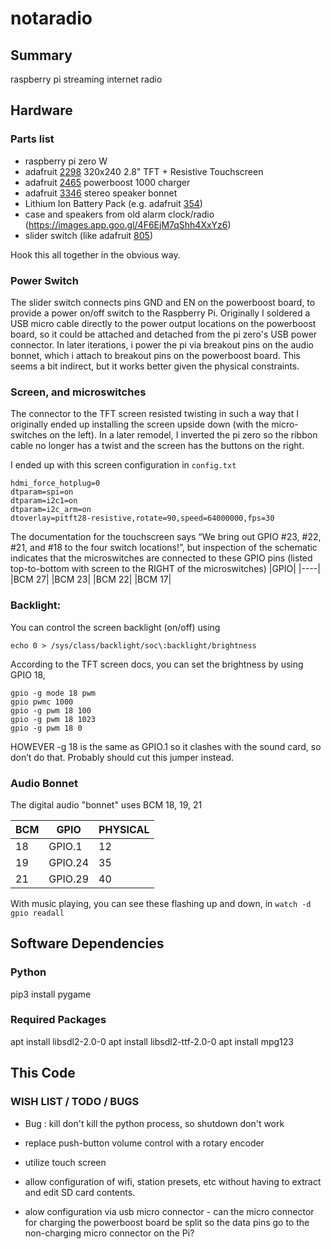 # notaradio

## Summary

raspberry pi streaming internet radio
## Hardware 

### Parts list
- raspberry pi zero W
- adafruit [2298](https://www.adafruit.com/product/2298) 320x240 2.8" TFT + Resistive Touchscreen
- adafruit [2465](https://www.adafruit.com/product/2465) powerboost 1000 charger 
- adafruit [3346](https://www.adafruit.com/product/3346) stereo speaker bonnet
- Lithium Ion Battery Pack (e.g. adafruit [354](https://www.adafruit.com/product/354))
- case and speakers from old alarm clock/radio (https://images.app.goo.gl/4F6EjM7qShh4XxYz6)
- slider switch (like adafruit [805](https://www.adafruit.com/product/805))

Hook this all together in the obvious way. 
### Power Switch
The slider switch connects pins GND and EN on the powerboost board, to provide a power on/off switch to the Raspberry Pi.  Originally I soldered a USB micro cable directly to the power output locations on the powerboost board, so it could be attached and detached from the pi zero's USB power connector.  In later iterations, i power the pi via breakout pins on the audio bonnet, which i attach to breakout pins on the powerboost board.  This seems a bit indirect, but it works better given the physical constraints.

### Screen, and microswitches
The connector to the TFT screen resisted twisting in such a way that I originally ended up installing the screen upside down (with the micro-switches on the left).  In a later remodel, I inverted the pi zero so the ribbon cable no longer has a twist and the screen has the buttons on the right.

I ended up with this screen configuration in `config.txt` 

```
hdmi_force_hotplug=0
dtparam=spi=on
dtparam=i2c1=on
dtparam=i2c_arm=on
dtoverlay=pitft28-resistive,rotate=90,speed=64000000,fps=30
```

The documentation for the touchscreen says “We bring out GPIO #23, #22, #21, and #18 to the four switch locations!”, but inspection of the schematic indicates that the microswitches are connected to these GPIO pins (listed top-to-bottom with screen to the RIGHT of the microswitches)
|GPIO|
|----|
|BCM 27|
|BCM 23|
|BCM 22|
|BCM 17|


### Backlight:

You can control the screen backlight (on/off) using
```
echo 0 > /sys/class/backlight/soc\:backlight/brightness
```

According to the TFT screen docs, you can set the brightness by using GPIO 18, 
```
gpio -g mode 18 pwm
gpio pwmc 1000
gpio -g pwm 18 100
gpio -g pwm 18 1023
gpio -g pwm 18 0
```

HOWEVER -g 18 is the same as GPIO.1 so it clashes with the sound card, so don’t do that.  Probably should cut this jumper instead.

### Audio Bonnet
The digital audio "bonnet" uses BCM 18, 19, 21

|BCM|GPIO|PHYSICAL|
|-|-|-|
18|GPIO.1|12
19|GPIO.24|35
21|GPIO.29|40


With music playing, you can see these flashing up and down, in `watch -d gpio readall`



## Software Dependencies

### Python
pip3 install pygame

### Required Packages
apt install libsdl2-2.0-0
apt install libsdl2-ttf-2.0-0
apt install mpg123

## This Code

### WISH LIST / TODO / BUGS

- Bug : kill don't kill the python process, so shutdown don't work

- replace push-button volume control with a rotary encoder
- utilize touch screen
- allow configuration of wifi, station presets, etc without having to extract and edit SD card contents.
- alow configuration via usb micro connector - can the micro connector for charging the powerboost board be split so the data pins go to the non-charging micro connector on the Pi?
